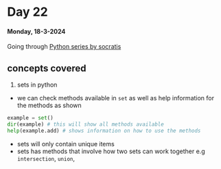 # Day 22

#### Monday, 18-3-2024

Going through [ Python series by socratis]('https://www.youtube.com/watch?v=iAzShkKzpJo&list=PLi01XoE8jYohWFPpC17Z-wWhPOSuh8Er-&index=3')

## concepts covered

1. sets in python

- we can check methods available in `set` as well as help information for the methods as shown

```python
example = set()
dir(example) # this will show all methods available
help(example.add) # shows information on how to use the methods
```

- sets will only contain unique items
- sets has methods that involve how two sets can work together e.g `intersection`, `union`,
